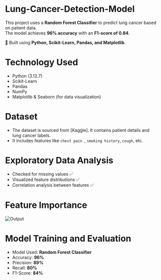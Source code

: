 # Lung-Cancer-Detection-Model

This project uses a **Random Forest Classifier** to predict lung cancer based on patient data.  
The model achieves **96% accuracy** with an **F1-score of 0.84**.  

🚀 Built using **Python, Scikit-Learn, Pandas, and Matplotlib**.  

# Technology Used

- Python (3.12.7)
- Scikit-Learn
- Pandas
- NumPy
- Matplotlib & Seaborn (for data visualization)
  
# Dataset
- The dataset is sourced from [Kaggle]. It contains patient details and lung cancer labels.
- It includes features like `chest pain `, `smoking history`, `cough`, etc.

# Exploratory Data Analysis

- Checked for missing values ✅
- Visualized feature distributions ✅
- Correlation analysis between features ✅

# Feature Importance
![Output](https://github.com/user-attachments/assets/6757c94c-696e-4cc1-aaee-ce91cc553a79)

# Model Training and Evaluation 
- Model Used: **Random Forest Classifier**
- Accuracy: **96%**
- Precision: **89%**
- Recall: **80%**
- F1-Score: **84%**



